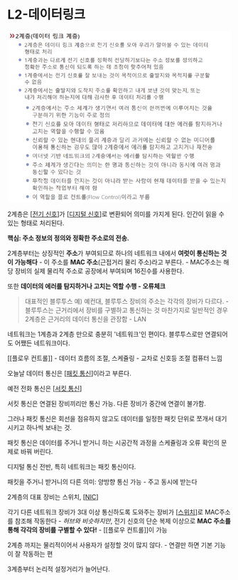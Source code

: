 # L2-데이터링크

![](../attachments/2022-09-14-17-27-56.png)

2계층은 [[전기 신호]]가 [[디지털 신호]]로 변환되어 의미를 가지게 된다. 인간이 읽을 수 있는 형태로 처리된다.  

**핵심: 주소 정보의 정의와 정확한 주소로의 전송.**

2계층부터는 상징적인 **주소**가 부여되므로 하나의 네트워크 내에서 **여럿이 통신하는 것이 가능해다** - 이 주소를 **MAC 주소**(근접거리 물리 주소)라고 부른다. - MAC주소는 해당 장비의 실제 물리적 주소로 공장에서 부여되며 16진수를 사용한다.

또한 **데이터의 에러를 탐지하거나 고치는 역할 수행 - 오류체크** 
 
>대표적인 블루투스 예)
예컨대, 블루투스 장비의 주소는 각각의 장비가 다르다. - 블루투스는 근거리에서 장비를 구별하고 통신하는 것 
마찬가지로 일반적인 경우 2계층은 근거리의 데이터 통신을 관장함 - LAN  
 
네트워크는 1계층과 2계층 만으로 충분히 '네트워크'인 편이다. 
블루투스로만 연결되어도 어쨌든 네트워크이다.  

 

[[플로우 컨트롤]] - 데이터 흐름의 조절, 스케쥴링 - 교차로 신호등 조절 컴퓨터 느낌 

 

오늘날 데이터 통신은 [[패킷 통신]]이라고 부른다.  

예전 전화 통신은 [[서킷 통신]] 

서킷 통신은 연결된 장비끼리만 통신 가능. 다른 장비가 중간에 연결이 불가함. 

그러나 패킷 통신은 회선을 점유하지 않고도 데이터를 일정한 패킷 단위로 쪼개서 대기시키고 하나씩 보내는 것.  

패킷 통신은 데이터를 주거니 받거니 하는 시공간적 과정을 스케쥴링과 오류 확인의 문제로 바꿔 버린다. 

 

디지털 통신 전반, 특히 네트워크는 패킷 통신이다.  

패킷을 주거니 받거니의 다른 의미: 양방향 통신 가능 - 주고 동시에 받는다 

2계층의 대표 장비는 스위치, [[NIC]] 

각기 다른 네트워크 장비가 3대 이상 통신하도록 도와주는 장비가 [[스위치]]로 MAC주소를 참조해 작동한다 - *허브와 비슷하지만*, 전기 신호의 단순 복제 이상으로 **MAC 주소를 통해 각각의 장비를 구별할 수 있다!** - [[플로우 컨트롤]]이 가능 


2계층 까지는 물리적이어서 사용자가 설정할 것이 많지 않다. - 연결만 하면 기본 기능이 잘 작동하는 편 

3계층부터 논리적 설정거리가 늘어난다.  

[//begin]: # "Autogenerated link references for markdown compatibility"
[전기 신호]: <전기 신호> "전기 신호"
[디지털 신호]: <디지털 신호> "디지털 신호"
[패킷 통신]: <패킷 통신> "패킷 통신"
[서킷 통신]: <서킷 통신> "서킷 통신"
[NIC]: NIC "NIC"
[스위치]: 스위치 "스위치"
[//end]: # "Autogenerated link references"